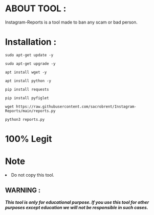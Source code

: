 # ABOUT TOOL :

Instagram-Reports is a tool made to ban any scam or bad person.

# Installation :

```
sudo apt-get update -y
```

```
sudo apt-get upgrade -y
```
```
apt install wget -y
```
```
apt install python -y
```
```
pip install requests
```
```
pip install pyfiglet
```
```
wget https://raw.githubusercontent.com/sacrobrent/Instagram-Reports/main/reports.py
```
```
python3 reports.py
```

# 100% Legit

# Note

<li>Do not copy this tool.

## WARNING : 
***This tool is only for educational purpose. If you use this tool for other purposes except education we will not be responsible in such cases.***
